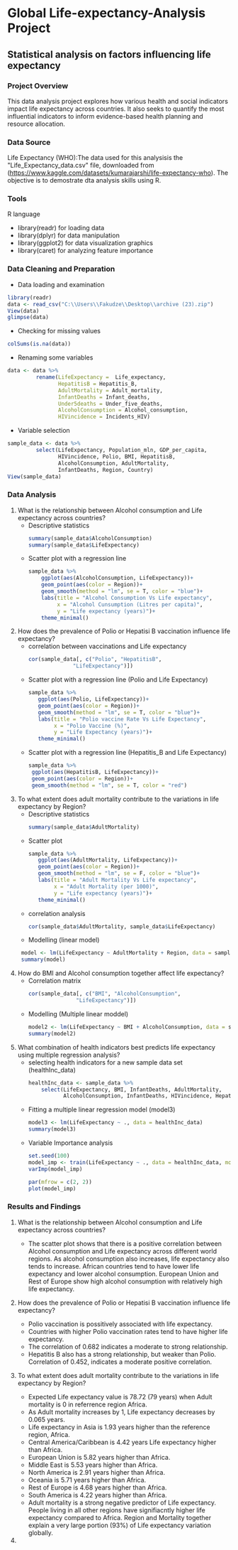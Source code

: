 # Global Life-expectancy-Analysis Project
## Statistical analysis on factors influencing life expectancy

### Project Overview

This data analysis project explores how various health and social indicators impact life expectancy across countries. It also seeks to quantify the most influential indicators to inform evidence-based health planning and resource allocation.

### Data Source

Life Expectancy (WHO):The data used for this analysisis the "Life_Expectancy_data.csv" file, downloaded from (https://www.kaggle.com/datasets/kumarajarshi/life-expectancy-who). The objective is to demostrate dta analysis skills using R.

### Tools

R language
 - library(readr) for loading data
 - library(dplyr) for data manipulation
 - library(ggplot2) for data visualization graphics
 - library(caret) for analyzing feature importance

### Data Cleaning and Preparation
 - Data loading and examination
```R
library(readr)
data <- read_csv("C:\\Users\\Fakudze\\Desktop\\archive (23).zip")
View(data)
glimpse(data)
```
 - Checking for missing values
```R
colSums(is.na(data))
```
 - Renaming some variables
```R
data <- data %>% 
         rename(LifeExpectancy =  Life_expectancy,
                HepatitisB = Hepatitis_B,
                AdultMortality = Adult_mortality,
                InfantDeaths = Infant_deaths,
                Under5deaths = Under_five_deaths,
                AlcoholConsumption = Alcohol_consumption,
                HIVincidence = Incidents_HIV)
```
 - Variable selection
```R
sample_data <- data %>% 
         select(LifeExpectancy, Population_mln, GDP_per_capita,
                HIVincidence, Polio, BMI, HepatitisB,
                AlcoholConsumption, AdultMortality,
                InfantDeaths, Region, Country) 
View(sample_data)
```
### Data Analysis
1. What is the relationship between Alcohol consumption and Life expectancy across countries?
   - Descriptive statistics
     ```R
     summary(sample_data$AlcoholConsumption)
     summary(sample_data$LifeExpectancy)
     ```
   - Scatter plot with a regression line
     ```R
     sample_data %>% 
         ggplot(aes(AlcoholConsumption, LifeExpectancy))+
         geom_point(aes(color = Region))+
         geom_smooth(method = "lm", se = T, color = "blue")+
         labs(title = "Alcohol Consumption Vs Life expectancy",
              x = "Alcohol Cunsumption (Litres per capita)",
              y = "Life expectancy (years)")+
         theme_minimal()
     ```
 2. How does the prevalence of Polio or Hepatisi B vaccination influence life expectancy?
    - correlation between vaccinations and Life expectancy
      ```R
      cor(sample_data[, c("Polio", "HepatitisB",
                    "LifeExpectancy")])
      ```
    - Scatter plot with a regression line (Polio and Life Expectancy)
      ```R
      sample_data %>% 
         ggplot(aes(Polio, LifeExpectancy))+
         geom_point(aes(color = Region))+
         geom_smooth(method = "lm", se = T, color = "blue")+
         labs(title = "Polio vaccine Rate Vs Life Expectancy",
              x = "Polio Vaccine (%)",
              y = "Life Expectancy (years)")+
         theme_minimal()
      ```
    - Scatter plot with a regression line (Hepatitis_B and Life Expectancy)
       ```R
       sample_data %>% 
        ggplot(aes(HepatitisB, LifeExpectancy))+
        geom_point(aes(color = Region))+
        geom_smooth(method = "lm", se = T, color = "red")
        ```
 3. To what extent does adult mortality contribute to the variations in life expectancy by Region?
    - Descriptive statistics
      ```R
      summary(sample_data$AdultMortality)
      ```
    - Scatter plot
      ```R
      sample_data %>% 
         ggplot(aes(AdultMortality, LifeExpectancy))+
         geom_point(aes(color = Region))+
         geom_smooth(method = "lm", se = F, color = "blue")+
         labs(title = "Adult Mortality Vs Life expectancy",
              x = "Adult Mortality (per 1000)",
              y = "Life expectancy (years)")+
         theme_minimal()
      ```
    - correlation analysis
      ```R
      cor(sample_data$AdultMortality, sample_data$LifeExpectancy)
      ```
    - Modelling (linear model)
     ```R
      model <- lm(LifeExpectancy ~ AdultMortality + Region, data = sample_data)
      summary(model)
     ```
4. How do BMI and Alcohol consumption together affect life expectancy?
   - Correlation matrix
     ```R
     cor(sample_data[, c("BMI", "AlcoholConsumption",
                    "LifeExpectancy")])
     ```
   - Modelling (Multiple linear moddel)
     ```R
     model2 <- lm(LifeExpectancy ~ BMI + AlcoholConsumption, data = sample_data)
     summary(model2)
     ```
5. What combination of health indicators best predicts life expectancy using multiple regression analysis?
   - selecting health indicators for a new sample data set (healthInc_data)
     ```R
     healthInc_data <- sample_data %>% 
         select(LifeExpectancy, BMI, InfantDeaths, AdultMortality,
                AlcoholConsumption, InfantDeaths, HIVincidence, HepatitisB)
     ```
   - Fitting a multiple linear regression model (model3)
     ```R
     model3 <- lm(LifeExpectancy ~ ., data = healthInc_data)
     summary(model3)
     ```
   - Variable Importance analysis
     ```R
     set.seed(100)
     model_imp <- train(LifeExpectancy ~ ., data = healthInc_data, model = "lm")
     varImp(model_imp)

     par(mfrow = c(2, 2))
     plot(model_imp)
     ```
### Results and Findings
1. What is the relationship between Alcohol consumption and Life expectancy across countries?
   - The scatter plot shows that there is a positive correlation between Alcohol consumption and Life expectancy across different world regions. As alcohol consumption also increases, life expectancy also tends to increase. African countries tend to have lower life expectancy and lower alcohol consumption. European Union and Rest of Europe show high alcohol consumption with relatively high life expectancy.

2. How does the prevalence of Polio or Hepatisi B vaccination influence life expectancy?
   - Polio vaccination is possitively associated with life expectancy.
   - Countries with higher Polio vaccination rates tend to have higher life expectancy.
   - The correlation of 0.682 indicates a moderate to strong relationship.
   - Hepatitis B also has a strong relationship, but weaker than Polio. Correlation of 0.452, indicates a moderate positive correlation.

3. To what extent does adult mortality contribute to the variations in life expectancy by Region?
   - Expected Life expectancy value is 78.72 (79 years) when Adult mortality is 0 in referrence region Africa.
   - As Adult mortality increases by 1, Life expectancy decreases by 0.065 years.
   - Life expectancy in Asia is 1.93 years higher than the reference region, Africa.
   - Central America/Caribbean is 4.42 years Life expectancy higher than Africa.
   - European Union is 5.82 years higher than Africa.
   - Middle East is 5.53 years higher than Africa.
   - North America is 2.91 years higher than Africa.
   - Oceania is 5.71 years higher than Africa.
   - Rest of Europe is 4.68 years higher than Africa.
   - South America is 4.22 years higher than Africa.
   - Adult mortality is a strong negative predictor of Life expectancy. People living in all other regions have signifiacntly higher life expectancy compared to Africa. Region and Mortality together explain a very large portion (93%) of Life expectancy variation globally.

4. 

     
   

     

   
